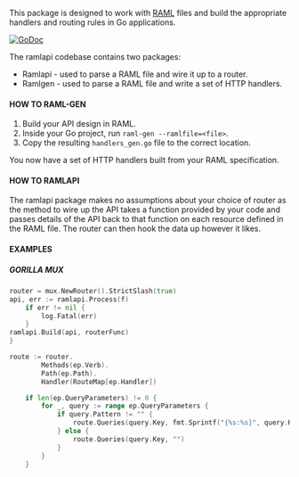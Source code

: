 This package is designed to work with [RAML](http://raml.org) files and build the appropriate handlers and routing rules in Go applications.

[![GoDoc](https://godoc.org/github.com/EconomistDigitalSolutions/ramlapi?status.svg)](https://godoc.org/github.com/EconomistDigitalSolutions/ramlapi)

The ramlapi codebase contains two packages:

* Ramlapi - used to parse a RAML file and wire it up to a router.
* Ramlgen - used to parse a RAML file and write a set of HTTP handlers.

#### HOW TO RAML-GEN

1. Build your API design in RAML.
2. Inside your Go project, run `raml-gen --ramlfile=<file>`.
3. Copy the resulting `handlers_gen.go` file to the correct location.

You now have a set of HTTP handlers built from your RAML specification.

#### HOW TO RAMLAPI

The ramlapi package makes no assumptions about your choice of router as the
method to wire up the API takes a function provided by your code and
passes details of the API back to that function on each resource defined
in the RAML file. The router can then hook the data up however it likes.

#### EXAMPLES

##### GORILLA MUX

```go
router = mux.NewRouter().StrictSlash(true)
api, err := ramlapi.Process(f)
    if err != nil {
		log.Fatal(err)
	}
ramlapi.Build(api, routerFunc)
}

route := router.
		Methods(ep.Verb).
		Path(ep.Path).
		Handler(RouteMap[ep.Handler])

	if len(ep.QueryParameters) != 0 {
		for _, query := range ep.QueryParameters {
			if query.Pattern != "" {
				route.Queries(query.Key, fmt.Sprintf("{%s:%s}", query.Key, query.Pattern))
			} else {
				route.Queries(query.Key, "")
			}
		}
	}
```
